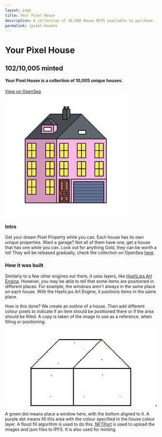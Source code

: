 ```yaml
---
layout: page
title: Your Pixel House
description: A collection of 10,000 House NFTS available to purchase
permalink: /pixel-houses
---
```



  <div class="row mb-5">
    <div class="col-sm">
      <h1 class="title display-1 mb-5">Your Pixel House</h1>
      <h2 class="mb-3">102/10,005 minted</h2>
      <h4 class="mb-5">Your Pixel House is a collection of 10,005 unique houses.</h4>
      <a class="btn btn-info mb-5 mt-3" href="https://opensea.io/collection/your-pixel-house" target="_blank">View on OpenSea</a>
    </div>
    <div class="col-sm">
      <img class="mx-auto d-block" src="/images/pixel-houses-animation.gif" alt="Pixel Houses">
    </div>
  </div>


### Intro
Get your dream Pixel Property while you can. Each house has its own unique properties. Want a garage? Not all of them have one, get a house that has one while you can. Look out for anything Gold, they can be worth a lot! They will be released gradually, check the collection on OpenSea
<a href="Your Pixel House" target="_blank">here</a>.


### How it was built
Similarly to a few other engines out there, it uses layers, like [HashLips Art Engine](https://github.com/HashLips/hashlips_art_engine). However, you may be able to tell that some items are positioned in different places. For example, the windows aren't always in the same place on each house. With the HashLips Art Engine, it positions items in the same place.

How is this done? We create an outline of a house. Then add different colour pixels to indicate if an item should be positioned there or if the area should be filled. A copy is taken of the image to use as a reference, when filling or positioning.

<img src="/images/bungalow.png" width="500" alt="Your Pixel House Bungalow NFT" style="image-rendering: pixelated;">

A green dot means place a window here, with the bottom aligned to it. A purple dot means fill this area with the colour specified in the house colour layer. A flood fill algorithm is used to do this. [NFTPort](https://www.nftport.xyz/) is used to upload the images and json files to IPFS. It is also used for minting.


